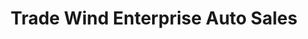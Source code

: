 ---
title: "Trade Wind Enterprise Auto Sales"
url: /houston/trade-wind-enterprise-auto-sales/
shop: car
---